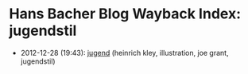 # Hans Bacher Blog Wayback Index: jugendstil

* 2012-12-28 (19:43): [jugend](https://web.archive.org/web/https://one1more2time3.wordpress.com/2012/12/28/5724/) (heinrich kley, illustration, joe grant, jugendstil)